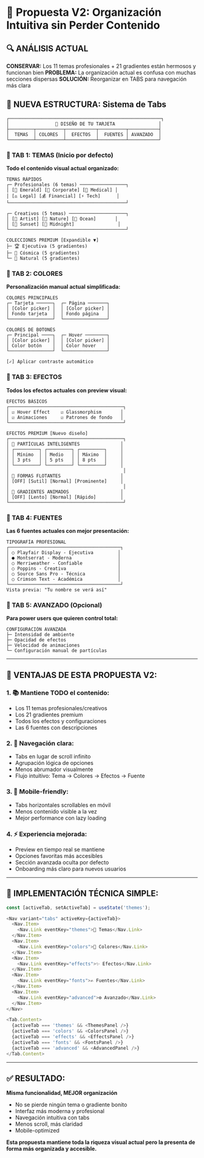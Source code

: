 # 🎨 Propuesta V2: Organización Intuitiva sin Perder Contenido

## 🔍 ANÁLISIS ACTUAL
**CONSERVAR:** Los 11 temas profesionales + 21 gradientes están hermosos y funcionan bien
**PROBLEMA:** La organización actual es confusa con muchas secciones dispersas
**SOLUCIÓN:** Reorganizar en TABS para navegación más clara

## 🎯 NUEVA ESTRUCTURA: Sistema de Tabs

```
┌────────────────────────────────────────────────────────┐
│                 🎨 DISEÑO DE TU TARJETA                │
├─────────┬──────────┬───────────┬──────────┬───────────┤
│  TEMAS  │ COLORES  │  EFECTOS  │  FUENTES │ AVANZADO  │
└─────────┴──────────┴───────────┴──────────┴───────────┘
```

### **📑 TAB 1: TEMAS (Inicio por defecto)**
**Todo el contenido visual actual organizado:**

```
TEMAS RÁPIDOS
┌─ Profesionales (6 temas) ─────────────────┐
│ [💎 Emerald] [💼 Corporate] [🏥 Medical] │
│ [⚖️ Legal] [💰 Financial] [⚡ Tech]      │
└───────────────────────────────────────────┘

┌─ Creativos (5 temas) ─────────────────────┐
│ [🎨 Artist] [🌿 Nature] [🌊 Ocean]       │
│ [🌅 Sunset] [🌙 Midnight]                │
└───────────────────────────────────────────┘

COLECCIONES PREMIUM [Expandible ▼]
├─ 🏆 Ejecutiva (5 gradientes)
├─ 🌌 Cósmica (5 gradientes)  
└─ 🌿 Natural (5 gradientes)
```

### **📑 TAB 2: COLORES**
**Personalización manual actual simplificada:**

```
COLORES PRINCIPALES
┌─ Tarjeta ──────┐  ┌─ Página ───────┐
│ [Color picker] │  │ [Color picker] │
│ Fondo tarjeta  │  │ Fondo página   │
└────────────────┘  └────────────────┘

COLORES DE BOTONES
┌─ Principal ────┐  ┌─ Hover ────────┐
│ [Color picker] │  │ [Color picker] │
│ Color botón    │  │ Color hover    │
└────────────────┘  └────────────────┘

[✓] Aplicar contraste automático
```

### **📑 TAB 3: EFECTOS**
**Todos los efectos actuales con preview visual:**

```
EFECTOS BÁSICOS
┌──────────────────────────────────────────┐
│ ☑ Hover Effect    ☑ Glassmorphism       │
│ ☑ Animaciones     ☑ Patrones de fondo   │
└──────────────────────────────────────────┘

EFECTOS PREMIUM [Nuevo diseño]
┌──────────────────────────────────────────┐
│ 🌟 PARTÍCULAS INTELIGENTES               │
│ ┌─────────┐ ┌─────────┐ ┌─────────┐     │
│ │ Mínimo  │ │ Medio   │ │ Máximo  │     │
│ │ 3 pts   │ │ 5 pts   │ │ 8 pts   │     │
│ └─────────┘ └─────────┘ └─────────┘     │
│                                          │
│ 🔷 FORMAS FLOTANTES                      │
│ [OFF] [Sutil] [Normal] [Prominente]     │
│                                          │
│ 🌊 GRADIENTES ANIMADOS                   │
│ [OFF] [Lento] [Normal] [Rápido]         │
└──────────────────────────────────────────┘
```

### **📑 TAB 4: FUENTES**
**Las 6 fuentes actuales con mejor presentación:**

```
TIPOGRAFÍA PROFESIONAL
┌─────────────────────────────────────────┐
│ ○ Playfair Display - Ejecutiva         │
│ ● Montserrat - Moderna                 │
│ ○ Merriweather - Confiable             │
│ ○ Poppins - Creativa                   │
│ ○ Source Sans Pro - Técnica            │
│ ○ Crimson Text - Académica             │
└─────────────────────────────────────────┘
Vista previa: "Tu nombre se verá así"
```

### **📑 TAB 5: AVANZADO (Opcional)**
**Para power users que quieren control total:**

```
CONFIGURACIÓN AVANZADA
├─ Intensidad de ambiente
├─ Opacidad de efectos
├─ Velocidad de animaciones
└─ Configuración manual de partículas
```

---

## 🎪 VENTAJAS DE ESTA PROPUESTA V2:

### **1. 📚 Mantiene TODO el contenido:**
- Los 11 temas profesionales/creativos
- Los 21 gradientes premium
- Todos los efectos y configuraciones
- Las 6 fuentes con descripciones

### **2. 🧭 Navegación clara:**
- Tabs en lugar de scroll infinito
- Agrupación lógica de opciones
- Menos abrumador visualmente
- Flujo intuitivo: Tema → Colores → Efectos → Fuente

### **3. 📱 Mobile-friendly:**
- Tabs horizontales scrollables en móvil
- Menos contenido visible a la vez
- Mejor performance con lazy loading

### **4. ⚡ Experiencia mejorada:**
- Preview en tiempo real se mantiene
- Opciones favoritas más accesibles
- Sección avanzada oculta por defecto
- Onboarding más claro para nuevos usuarios

---

## 🔧 IMPLEMENTACIÓN TÉCNICA SIMPLE:

```typescript
const [activeTab, setActiveTab] = useState('themes');

<Nav variant="tabs" activeKey={activeTab}>
  <Nav.Item>
    <Nav.Link eventKey="themes">🎨 Temas</Nav.Link>
  </Nav.Item>
  <Nav.Item>
    <Nav.Link eventKey="colors">🎨 Colores</Nav.Link>
  </Nav.Item>
  <Nav.Item>
    <Nav.Link eventKey="effects">✨ Efectos</Nav.Link>
  </Nav.Item>
  <Nav.Item>
    <Nav.Link eventKey="fonts">✍️ Fuentes</Nav.Link>
  </Nav.Item>
  <Nav.Item>
    <Nav.Link eventKey="advanced">⚙️ Avanzado</Nav.Link>
  </Nav.Item>
</Nav>

<Tab.Content>
  {activeTab === 'themes' && <ThemesPanel />}
  {activeTab === 'colors' && <ColorsPanel />}
  {activeTab === 'effects' && <EffectsPanel />}
  {activeTab === 'fonts' && <FontsPanel />}
  {activeTab === 'advanced' && <AdvancedPanel />}
</Tab.Content>
```

---

## ✅ RESULTADO:

**Misma funcionalidad, MEJOR organización**
- No se pierde ningún tema o gradiente bonito
- Interfaz más moderna y profesional
- Navegación intuitiva con tabs
- Menos scroll, más claridad
- Mobile-optimized

**Esta propuesta mantiene toda la riqueza visual actual pero la presenta de forma más organizada y accesible.**